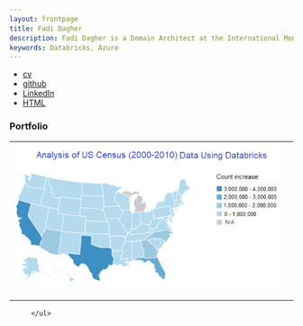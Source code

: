 ```yaml
---
layout: frontpage
title: Fadi Dagher
description: Fadi Dagher is a Domain Architect at the International Monetary Fund. 
keywords: Databricks, Azure
---
```


<div class="navbar">
  <div class="navbar-inner">
      <ul class="nav">
          <li><a href="{{ BASE_PATH }}/assets/fdagher_resume.pdf">cv</a></li>
          <li><a href="https://github.com/fdagher1">github</a></li>
          <li><a href="https://www.linkedin.com/in/fadi-d-9012b4b/">LinkedIn</a></li>
          <li><a href="{{ BASE_PATH }}/assets/test.html">HTML</a></li>
      </ul>
  </div>
</div>

### <a name="My Projects (under construction)"></a>Portfolio

<table class="wide">
<tr>
  <td class="left">
    <a href="pages/publpics/USCensusDataAnalysis.html">
        <img src="assets/publpics/USCensusDataAnalysis.png" alt="R/qtlcharts example" title="R/qtlcharts example"/>
    </a>
  </td>
  <td class="right">

  </td>
</tr>
<tr>
  <td class="left">
    
  </td>
  <td class="right">
    
  </td>
</tr>
</table>

<div class="navbar">
  <div class="navbar-inner">
      <ul class="nav">
          
      </ul>
  </div>
</div>
